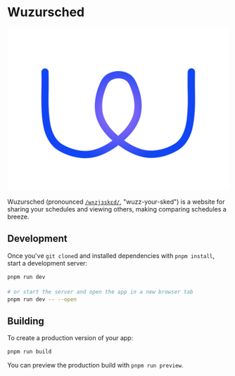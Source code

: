 # Wuzursched

![](./logo.svg)

Wuzursched (pronounced [`/wʌzjɜskɛd/`](http://ipa-reader.xyz/?text=wʌzjɜskɛd), "wuzz-your-sked") is a website for sharing your schedules and viewing others, making comparing schedules a breeze.

## Development

Once you've `git clone`d and installed dependencies with `pnpm install`, start a development server:

```bash
pnpm run dev

# or start the server and open the app in a new browser tab
pnpm run dev -- --open
```

## Building

To create a production version of your app:

```bash
pnpm run build
```

You can preview the production build with `pnpm run preview`.
